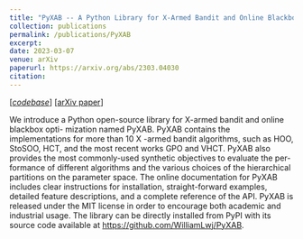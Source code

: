 ```yaml
---
title: "PyXAB -- A Python Library for X-Armed Bandit and Online Blackbox Optimization Algorithms"
collection: publications
permalink: /publications/PyXAB
excerpt: 
date: 2023-03-07
venue: arXiv
paperurl: https://arxiv.org/abs/2303.04030
citation: 
---
```


[[_codebase_](https://github.com/WilliamLwj/PyXAB)] [[arXiv paper](https://arxiv.org/pdf/2303.04030.pdf)]

We introduce a Python open-source library for X-armed bandit and online blackbox opti- mization named PyXAB. PyXAB contains the implementations for more than 10 X -armed bandit algorithms, such as HOO, StoSOO, HCT, and the most recent works GPO and VHCT. PyXAB also provides the most commonly-used synthetic objectives to evaluate the per- formance of different algorithms and the various choices of the hierarchical partitions on the parameter space. The online documentation for PyXAB includes clear instructions for installation, straight-forward examples, detailed feature descriptions, and a complete
reference of the API. PyXAB is released under the MIT license in order to encourage both academic and industrial usage. The library can be directly installed from PyPI with its source code available at https://github.com/WilliamLwj/PyXAB.